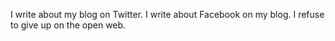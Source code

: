 I write about my blog on Twitter. I write about Facebook on my blog. I refuse to give up on the open web. 

